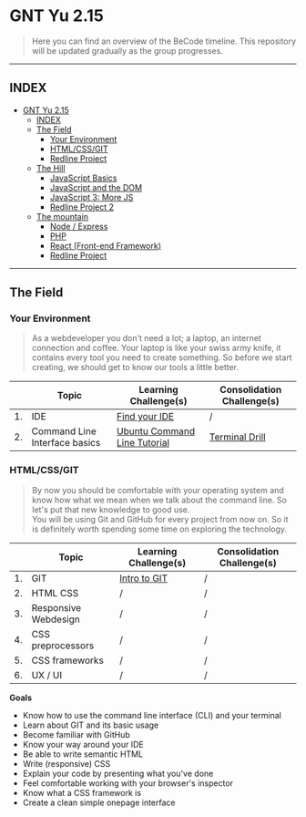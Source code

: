 # GNT Yu 2.15

> Here you can find an overview of the BeCode timeline. This repository will be updated gradually as the group progresses. 

---

## INDEX

- [GNT Yu 2.15](#gnt-yu-215)
  - [INDEX](#index)
  - [The Field](#the-field)
    - [Your Environment](#your-environment)
    - [HTML/CSS/GIT](#htmlcssgit)
    - [Redline Project](#redline-project)
  - [The Hill](#the-hill)
    - [JavaScript Basics](#javascript-basics)
    - [JavaScript and the DOM](#javascript-and-the-dom)
    - [JavaScript 3: More JS](#javascript-3-more-js)
    - [Redline Project 2](#redline-project-2)
  - [The mountain](#the-mountain)
    - [Node / Express](#node--express)
    - [PHP](#php)
    - [React (Front-end Framework)](#react-front-end-framework)
    - [Redline Project](#redline-project-1)

---



## The Field

### Your Environment

> As a webdeveloper you don't need a lot; a laptop, an internet connection and coffee.
> Your laptop is like your swiss army knife, it contains every tool you need to create something.
> So before we start creating, we should get to know our tools a little better.

|      | Topic          | Learning Challenge(s)                    | Consolidation Challenge(s)    |
| ---- | -------------- | ---------------------------------------- | ----------------------------- | 
| 1.   | IDE            | [Find your IDE](./1.The-Field/1.Environment/Find-Your-IDE.md)| / |
| 2.   | Command Line Interface basics | [Ubuntu Command Line Tutorial](https://tutorials.ubuntu.com/tutorial/command-line-for-beginners) | [Terminal Drill](./1.The-Field/1.Environment/Terminal-Drill/README.adoc) |

### HTML/CSS/GIT

> By now you should be comfortable with your operating system and know how what we mean when we talk about the command line. So let's put that new knowledge to good use.  
> You will be using Git and GitHub for every project from now on. So it is definitely worth spending some time on exploring the technology.

|      | Topic          | Learning Challenge(s)                    | Consolidation Challenge(s)                             |
| ---- | -------------- | ---------------------------------------- | ------------------------------------------------------ | 
| 1.   | GIT            | [Intro to GIT](https://github.com/becodeorg/atw-lamarr-2-13/tree/master/1.The-Fields/2.Git) |   /    |
| 2.   | HTML CSS       | / |/  |
| 3.   | Responsive Webdesign  | / | /  | 
| 4.   | CSS preprocessors| / | / | 
| 5.   | CSS frameworks| / | / | 
| 6.   | UX / UI| / | / | 


**Goals**

- Know how to use the command line interface (CLI) and your terminal
- Learn about GIT and its basic usage
- Become familiar with GitHub
- Know your way around your IDE
- Be able to write semantic HTML
- Write (responsive) CSS
- Explain your code by presenting what you've done
- Feel comfortable working with your browser's inspector
- Know what a CSS framework is
- Create a clean simple onepage interface
